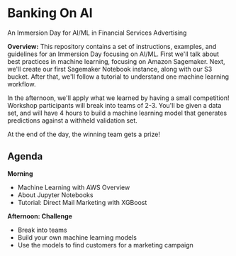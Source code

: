 # Banking On AI
An Immersion Day for AI/ML in Financial Services Advertising

**Overview:** This repository contains a set of instructions, examples, and guidelines for an Immersion Day focusing on AI/ML. First we'll talk about best practices in machine learning, focusing on Amazon Sagemaker. Next, we'll create our first Sagemaker Notebook instance, along with our S3 bucket. After that, we'll follow a tutorial to understand one machine learning workflow. 

In the afternoon, we'll apply what we learned by having a small competition! Workshop participants will break into teams of 2-3. You'll be given a data set, and will have 4 hours to build a machine learning model that generates predictions against a withheld validation set. 

At the end of the day, the winning team gets a prize!

## Agenda

**Morning**
- Machine Learning with AWS Overview
- About Jupyter Notebooks
- Tutorial: Direct Mail Marketing with XGBoost

**Afternoon: Challenge**
- Break into teams
- Build your own machine learning models
- Use the models to find customers for a marketing campaign

